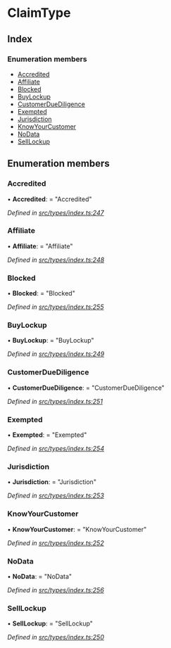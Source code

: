 # ClaimType

## Index

### Enumeration members

* [Accredited](claimtype.md#accredited)
* [Affiliate](claimtype.md#affiliate)
* [Blocked](claimtype.md#blocked)
* [BuyLockup](claimtype.md#buylockup)
* [CustomerDueDiligence](claimtype.md#customerduediligence)
* [Exempted](claimtype.md#exempted)
* [Jurisdiction](claimtype.md#jurisdiction)
* [KnowYourCustomer](claimtype.md#knowyourcustomer)
* [NoData](claimtype.md#nodata)
* [SellLockup](claimtype.md#selllockup)

## Enumeration members

### Accredited

• **Accredited**: = "Accredited"

_Defined in_ [_src/types/index.ts:247_](https://github.com/PolymathNetwork/polymesh-sdk/blob/5b409784/src/types/index.ts#L247)

### Affiliate

• **Affiliate**: = "Affiliate"

_Defined in_ [_src/types/index.ts:248_](https://github.com/PolymathNetwork/polymesh-sdk/blob/5b409784/src/types/index.ts#L248)

### Blocked

• **Blocked**: = "Blocked"

_Defined in_ [_src/types/index.ts:255_](https://github.com/PolymathNetwork/polymesh-sdk/blob/5b409784/src/types/index.ts#L255)

### BuyLockup

• **BuyLockup**: = "BuyLockup"

_Defined in_ [_src/types/index.ts:249_](https://github.com/PolymathNetwork/polymesh-sdk/blob/5b409784/src/types/index.ts#L249)

### CustomerDueDiligence

• **CustomerDueDiligence**: = "CustomerDueDiligence"

_Defined in_ [_src/types/index.ts:251_](https://github.com/PolymathNetwork/polymesh-sdk/blob/5b409784/src/types/index.ts#L251)

### Exempted

• **Exempted**: = "Exempted"

_Defined in_ [_src/types/index.ts:254_](https://github.com/PolymathNetwork/polymesh-sdk/blob/5b409784/src/types/index.ts#L254)

### Jurisdiction

• **Jurisdiction**: = "Jurisdiction"

_Defined in_ [_src/types/index.ts:253_](https://github.com/PolymathNetwork/polymesh-sdk/blob/5b409784/src/types/index.ts#L253)

### KnowYourCustomer

• **KnowYourCustomer**: = "KnowYourCustomer"

_Defined in_ [_src/types/index.ts:252_](https://github.com/PolymathNetwork/polymesh-sdk/blob/5b409784/src/types/index.ts#L252)

### NoData

• **NoData**: = "NoData"

_Defined in_ [_src/types/index.ts:256_](https://github.com/PolymathNetwork/polymesh-sdk/blob/5b409784/src/types/index.ts#L256)

### SellLockup

• **SellLockup**: = "SellLockup"

_Defined in_ [_src/types/index.ts:250_](https://github.com/PolymathNetwork/polymesh-sdk/blob/5b409784/src/types/index.ts#L250)

